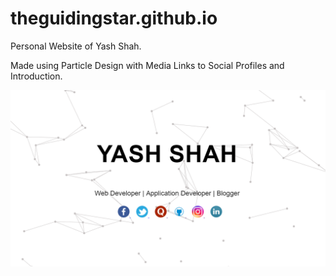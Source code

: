 # theguidingstar.github.io

Personal Website of Yash Shah.

Made using Particle Design with Media Links to Social Profiles and Introduction.

<p align="center">
  <img src="img/s.png"/>
</p>
